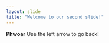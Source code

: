 ```yaml
---
layout: slide
title: "Welcome to our second slide!"
---
```

**Phwoar**
Use the left arrow to go back!
